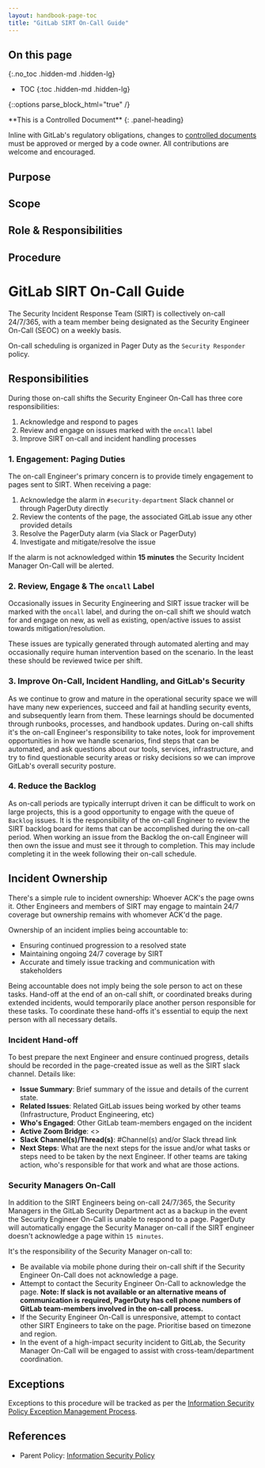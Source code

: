 ```yaml
---
layout: handbook-page-toc
title: "GitLab SIRT On-Call Guide"
---
```


## On this page
{:.no_toc .hidden-md .hidden-lg}

- TOC
{:toc .hidden-md .hidden-lg}

{::options parse_block_html="true" /}

<div class="panel panel-gitlab-orange">
**This is a Controlled Document**
{: .panel-heading}
<div class="panel-body">

Inline with GitLab's regulatory obligations, changes to [controlled documents](https://about.gitlab.com/handbook/security/controlled-document-procedure.html) must be approved or merged by a code owner. All contributions are welcome and encouraged. 

</div>
</div>

## Purpose

## Scope

## Role & Responsibilities

## Procedure

# GitLab SIRT On-Call Guide

The Security Incident Response Team (SIRT) is collectively on-call 24/7/365, with a team member being designated as the Security Engineer On-Call (SEOC) on a weekly basis.

On-call scheduling is organized in Pager Duty as the `Security Responder` policy.

## Responsibilities

During those on-call shifts the Security Engineer On-Call has three core responsibilities:

1. Acknowledge and respond to pages
1. Review and engage on issues marked with the `oncall` label
1. Improve SIRT on-call and incident handling processes

### 1. Engagement: Paging Duties

The on-call Engineer's primary concern is to provide timely engagement to pages sent to SIRT.  When receiving a page:

1. Acknowledge the alarm in `#security-department` Slack channel or through PagerDuty directly
1. Review the contents of the page, the associated GitLab issue any other provided details
1. Resolve the PagerDuty alarm (via Slack or PagerDuty)
1. Investigate and mitigate/resolve the issue

If the alarm is not acknowledged within **15 minutes** the Security Incident Manager On-Call will be alerted.

### 2. Review, Engage & The `oncall` Label

Occasionally issues in Security Engineering and SIRT issue tracker will be marked with the `oncall` label, and during the on-call shift we should watch for and engage on new, as well as existing, open/active issues to assist towards mitigation/resolution.

These issues are typically generated through automated alerting and may occasionally require human intervention based on the scenario. In the least these should be reviewed twice per shift.

### 3. Improve On-Call, Incident Handling, and GitLab's Security

As we continue to grow and mature in the operational security space we will have many new experiences, succeed and fail at handling security events, and subsequently learn from them. These learnings should be documented through runbooks, processes, and handbook updates. During on-call shifts it's the on-call Engineer's responsibility to take notes, look for improvement opportunities in how we handle scenarios, find steps that can be automated, and ask questions about our tools, services, infrastructure, and try to find questionable security areas or risky decisions so we can improve GitLab's overall security posture.

### 4. Reduce the Backlog

As on-call periods are typically interrupt driven it can be difficult to work on large projects, this is a good opportunity to engage with the queue of `Backlog` issues. It is the responsibility of the on-call Engineer to review the SIRT backlog board for items that can be accomplished during the on-call period. When working an issue from the Backlog the on-call Engineer will then own the issue and must see it through to completion. This may include completing it in the week following their on-call schedule.

## Incident Ownership

There's a simple rule to incident ownership: Whoever ACK's the page owns it. Other Engineers and members of SIRT may engage to maintain 24/7 coverage but ownership remains with whomever ACK'd the page.

Ownership of an incident implies being accountable to:

* Ensuring continued progression to a resolved state
* Maintaining ongoing 24/7 coverage by SIRT
* Accurate and timely issue tracking and communication with stakeholders

Being accountable does not imply being the sole person to act on these tasks. Hand-off at the end of an on-call shift, or coordinated breaks during extended incidents, would temporarily place another person responsible for these tasks. To coordinate these hand-offs it's essential to equip the next person with all necessary details.

### Incident Hand-off

To best prepare the next Engineer and ensure continued progress, details should be recorded in the page-created issue as well as the SIRT slack channel. Details like:

* **Issue Summary**: Brief summary of the issue and details of the current state.
* **Related Issues**: Related GitLab issues being worked by other teams (Infrastructure, Product Engineering, etc)
* **Who's Engaged**: Other GitLab team-members engaged on the incident
* **Active Zoom Bridge**: <<Zoom Bridge URL>>
* **Slack Channel(s)/Thread(s)**: #Channel(s) and/or Slack thread link
* **Next Steps**: What are the next steps for the issue and/or what tasks or steps need to be taken by the next Engineer. If other teams are taking action, who's responsible for that work and what are those actions.

### Security Managers On-Call

In addition to the SIRT Engineers being on-call 24/7/365, the Security Managers in the GitLab Security Department act as a backup in the event the Security Engineer On-Call is unable to respond to a page.  PagerDuty will automatically engage the Security Manager on-call if the SIRT engineer doesn't acknowledge a page within `15 minutes`. 

It's the responsibility of the Security Manager on-call to:

* Be available via mobile phone during their on-call shift if the Security Engineer On-Call does not acknowledge a page.
* Attempt to contact the Security Engineer On-Call to acknowledge the page. **Note: If slack is not available or an alternative means of communication is required, PagerDuty has cell phone numbers of GitLab team-members involved in the on-call process.**
* If the Security Engineer On-Call is unresponsive, attempt to contact other SIRT Engineers to take on the page.  Prioritise based on timezone and region.
* In the event of a high-impact security incident to GitLab, the Security Manager On-Call will be engaged to assist with cross-team/department coordination.

## Exceptions
Exceptions to this procedure will be tracked as per the [Information Security Policy Exception Management Process](/handbook/security/#information-security-policy-exception-management-process).

## References
* Parent Policy: [Information Security Policy](/handbook/security/)
